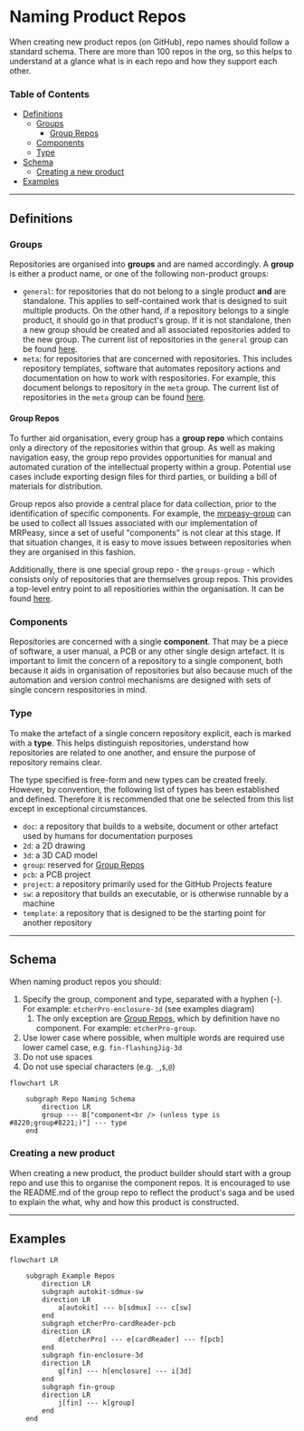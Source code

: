 # Naming Product Repos

When creating new product repos (on GitHub), repo names should follow a standard schema. There are more than 100 repos in the org, so this helps to understand at a glance what is in each repo and how they support each other.

### Table of Contents

-   [Definitions](#definitions)
    -   [Groups](#groups)
        -   [Group Repos](#group-repos)
    -   [Components](#components)
    -   [Type](#type)
-   [Schema](#schema)
    -   [Creating a new product](#creating-a-new-product)
-   [Examples](#examples)

---

## Definitions

### Groups

Repositories are organised into **groups** and are named accordingly. A **group** is either a product name, or one of the following non-product groups:

- `general`: for repositories that do not belong to a single product **and** are standalone.
This applies to self-contained work that is designed to suit multiple products.
On the other hand, if a repository belongs to a single product, it should go in that product's group.
If it is not standalone, then a new group should be created and all associated repositories added to the new group.
The current list of repositories in the `general` group can be found [here](https://github.com/balena-io-hardware/general-group).
- `meta`: for repositories that are concerned with repositories. This includes repository templates, software that automates repository actions and documentation on how to work with respositories. For example, this document belongs to repository in the `meta` group. The current list of repositories in the `meta` group can be found [here](https://github.com/balena-io-hardware/meta-group).

#### Group Repos

To further aid organisation, every group has a **group repo** which contains only a directory of the repositories within that group. As well as making navigation easy, the group repo provides opportunities for manual and automated curation of the intellectual property within a group. Potential use cases include exporting design files for third parties, or building a bill of materials for distribution.

Group repos also provide a central place for data collection, prior to the identification of specific components. For example, the [mrpeasy-group](https://github.com/balena-io-hardware/mrpeasy-group) can be used to collect all Issues associated with our implementation of MRPeasy, since a set of useful "components" is not clear at this stage. If that situation changes, it is easy to move issues between repositories when they are organised in this fashion.

Additionally, there is one special group repo - the `groups-group` - which consists only of repositories that are themselves group repos. This provides a top-level entry point to all repositiories within the organisation. It can be found [here](https://github.com/balena-io-hardware/groups-group).

### Components

Repositories are concerned with a single **component**. That may be a piece of software, a user manual, a PCB or any other single design artefact. It is important to limit the concern of a repository to a single component, both because it aids in organisation of repositories but also because much of the automation and version control mechanisms are designed with sets of single concern respositories in mind.

### Type

To make the artefact of a single concern repository explicit, each is marked with a **type**. This helps distinguish repositories, understand how repositories are related to one another, and ensure the purpose of repository remains clear.

The type specified is free-form and new types can be created freely. However, by convention, the following list of types has been established and defined. Therefore it is recommended that one be selected from this list except in exceptional circumstances.

- `doc`: a repository that builds to a website, document or other artefact used by humans for documentation purposes
- `2d`: a 2D drawing
- `3d`: a 3D CAD model
- `group`: reserved for [Group Repos](#group-repos)
- `pcb`: a PCB project
- `project`: a repository primarily used for the GitHub Projects feature
- `sw`: a repository that builds an executable, or is otherwise runnable by a machine
- `template`: a repository that is designed to be the starting point for another repository

---

## Schema

When naming product repos you should:

1. Specify the group, component and type, separated with a hyphen (-). For example: `etcherPro-enclosure-3d` (see examples diagram)
    1. The only exception are [Group Repos](#group-repos), which by definition have no component. For example: `etcherPro-group`.
1. Use lower case where possible, when multiple words are required use lower camel case, e.g. `fin-flashingJig-3d`
3. Do not use spaces
4. Do not use special characters (e.g. `_`,`$`,`@`)

```mermaid
flowchart LR

    subgraph Repo Naming Schema
        direction LR
        group --- B["component<br /> (unless type is #8220;group#8221;)"] --- type
    end

```

### Creating a new product

When creating a new product, the product builder should start with a group repo and use this to organise the component repos.
It is encouraged to use the README.md of the group repo to reflect the product's saga and be used to explain the what, why and how this product is constructed.

---

## Examples

```mermaid
flowchart LR

    subgraph Example Repos
        direction LR
        subgraph autokit-sdmux-sw
        direction LR
            a[autokit] --- b[sdmux] --- c[sw]
        end
        subgraph etcherPro-cardReader-pcb
        direction LR
            d[etcherPro] --- e[cardReader] --- f[pcb]
        end
        subgraph fin-enclosure-3d
        direction LR
            g[fin] --- h[enclosure] --- i[3d]
        end
        subgraph fin-group
        direction LR
            j[fin] --- k[group]
        end
    end
```
